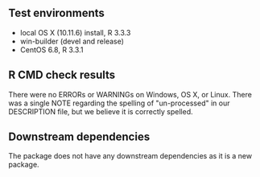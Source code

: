 ## Test environments
* local OS X (10.11.6) install, R 3.3.3
* win-builder (devel and release)
* CentOS 6.8, R 3.3.1

## R CMD check results
There were no ERRORs or WARNINGs on Windows, OS X, or Linux. There was a single NOTE regarding the spelling of "un-processed" in our DESCRIPTION file, but we believe it is correctly spelled. 

## Downstream dependencies
The package does not have any downstream dependencies as it is a new package. 


